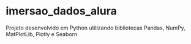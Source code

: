 # imersao_dados_alura
Projeto desenvolvido em Python utilizando bibliotecas Pandas, NumPy, MatPlotLib, Plotly e Seaborn
